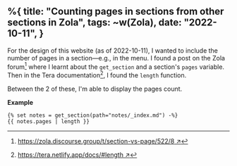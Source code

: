 %{
    title: "Counting pages in sections from other sections in Zola",
    tags: ~w(Zola),
    date: "2022-10-11",
}
---
For the design of this website (as of 2022-10-11), I wanted to include the number of pages in a section—e.g., in the menu. I found a post on the Zola forum[^1] where I learnt about the `get_section` and a section's `pages` variable. Then in the Tera documentation[^2], I found the `length` function.

Between the 2 of these, I'm able to display the pages count.

**Example**

```
{% set notes = get_section(path="notes/_index.md") -%}
{{ notes.pages | length }}
```

[^1]: [https://zola.discourse.group/t/section-vs-page/522/8 ↗](https://zola.discourse.group/t/section-vs-page/522/8)

[^2]: [https://tera.netlify.app/docs/#length ↗](https://tera.netlify.app/docs/#length)

